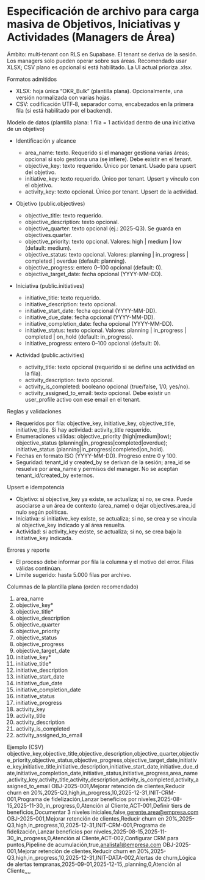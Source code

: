 # Especificación de archivo para carga masiva de Objetivos, Iniciativas y Actividades (Managers de Área)

Ámbito: multi‑tenant con RLS en Supabase. El tenant se deriva de la sesión. Los managers solo pueden operar sobre sus áreas. Recomendado usar XLSX; CSV plano es opcional si está habilitado. La UI actual prioriza .xlsx.

Formatos admitidos
- XLSX: hoja única “OKR_Bulk” (plantilla plana). Opcionalmente, una versión normalizada con varias hojas.
- CSV: codificación UTF‑8, separador coma, encabezados en la primera fila (si está habilitado por el backend).

Modelo de datos (plantilla plana: 1 fila = 1 actividad dentro de una iniciativa de un objetivo)
- Identificación y alcance
  - area_name: texto. Requerido si el manager gestiona varias áreas; opcional si solo gestiona una (se infiere). Debe existir en el tenant.
  - objective_key: texto requerido. Único por tenant. Usado para upsert del objetivo.
  - initiative_key: texto requerido. Único por tenant. Upsert y vínculo con el objetivo.
  - activity_key: texto opcional. Único por tenant. Upsert de la actividad.

- Objetivo (public.objectives)
  - objective_title: texto requerido.
  - objective_description: texto opcional.
  - objective_quarter: texto opcional (ej.: 2025-Q3). Se guarda en objectives.quarter.
  - objective_priority: texto opcional. Valores: high | medium | low (default: medium).
  - objective_status: texto opcional. Valores: planning | in_progress | completed | overdue (default: planning).
  - objective_progress: entero 0–100 opcional (default: 0).
  - objective_target_date: fecha opcional (YYYY-MM-DD).

- Iniciativa (public.initiatives)
  - initiative_title: texto requerido.
  - initiative_description: texto opcional.
  - initiative_start_date: fecha opcional (YYYY-MM-DD).
  - initiative_due_date: fecha opcional (YYYY-MM-DD).
  - initiative_completion_date: fecha opcional (YYYY-MM-DD).
  - initiative_status: texto opcional. Valores: planning | in_progress | completed | on_hold (default: in_progress).
  - initiative_progress: entero 0–100 opcional (default: 0).

- Actividad (public.activities)
  - activity_title: texto opcional (requerido si se define una actividad en la fila).
  - activity_description: texto opcional.
  - activity_is_completed: booleano opcional (true/false, 1/0, yes/no).
  - activity_assigned_to_email: texto opcional. Debe existir un user_profile activo con ese email en el tenant.

Reglas y validaciones
- Requeridos por fila: objective_key, initiative_key, objective_title, initiative_title. Si hay actividad: activity_title requerido.
- Enumeraciones válidas: objective_priority (high|medium|low); objective_status (planning|in_progress|completed|overdue); initiative_status (planning|in_progress|completed|on_hold).
- Fechas en formato ISO (YYYY-MM-DD). Progreso entre 0 y 100.
- Seguridad: tenant_id y created_by se derivan de la sesión; area_id se resuelve por area_name y permisos del manager. No se aceptan tenant_id/created_by externos.

Upsert e idempotencia
- Objetivo: si objective_key ya existe, se actualiza; si no, se crea. Puede asociarse a un área de contexto (area_name) o dejar objectives.area_id nulo según políticas.
- Iniciativa: si initiative_key existe, se actualiza; si no, se crea y se vincula al objective_key indicado y al área resuelta.
- Actividad: si activity_key existe, se actualiza; si no, se crea bajo la initiative_key indicada.

Errores y reporte
- El proceso debe informar por fila la columna y el motivo del error. Filas válidas continúan.
- Límite sugerido: hasta 5.000 filas por archivo.

Columnas de la plantilla plana (orden recomendado)
1) area_name
2) objective_key*
3) objective_title*
4) objective_description
5) objective_quarter
6) objective_priority
7) objective_status
8) objective_progress
9) objective_target_date
10) initiative_key*
11) initiative_title*
12) initiative_description
13) initiative_start_date
14) initiative_due_date
15) initiative_completion_date
16) initiative_status
17) initiative_progress
18) activity_key
19) activity_title
20) activity_description
21) activity_is_completed
22) activity_assigned_to_email

Ejemplo (CSV)
objective_key,objective_title,objective_description,objective_quarter,objective_priority,objective_status,objective_progress,objective_target_date,initiative_key,initiative_title,initiative_description,initiative_start_date,initiative_due_date,initiative_completion_date,initiative_status,initiative_progress,area_name,activity_key,activity_title,activity_description,activity_is_completed,activity_assigned_to_email
OBJ-2025-001,Mejorar retención de clientes,Reducir churn en 20%,2025-Q3,high,in_progress,10,2025-12-31,INIT-CRM-001,Programa de fidelización,Lanzar beneficios por niveles,2025-08-15,2025-11-30,,in_progress,0,Atención al Cliente,ACT-001,Definir tiers de beneficios,Documentar 3 niveles iniciales,false,gerente.area@empresa.com
OBJ-2025-001,Mejorar retención de clientes,Reducir churn en 20%,2025-Q3,high,in_progress,10,2025-12-31,INIT-CRM-001,Programa de fidelización,Lanzar beneficios por niveles,2025-08-15,2025-11-30,,in_progress,0,Atención al Cliente,ACT-002,Configurar CRM para puntos,Pipeline de acumulación,true,analista1@empresa.com
OBJ-2025-001,Mejorar retención de clientes,Reducir churn en 20%,2025-Q3,high,in_progress,10,2025-12-31,INIT-DATA-002,Alertas de churn,Lógica de alertas tempranas,2025-09-01,2025-12-15,,planning,0,Atención al Cliente,,,,

